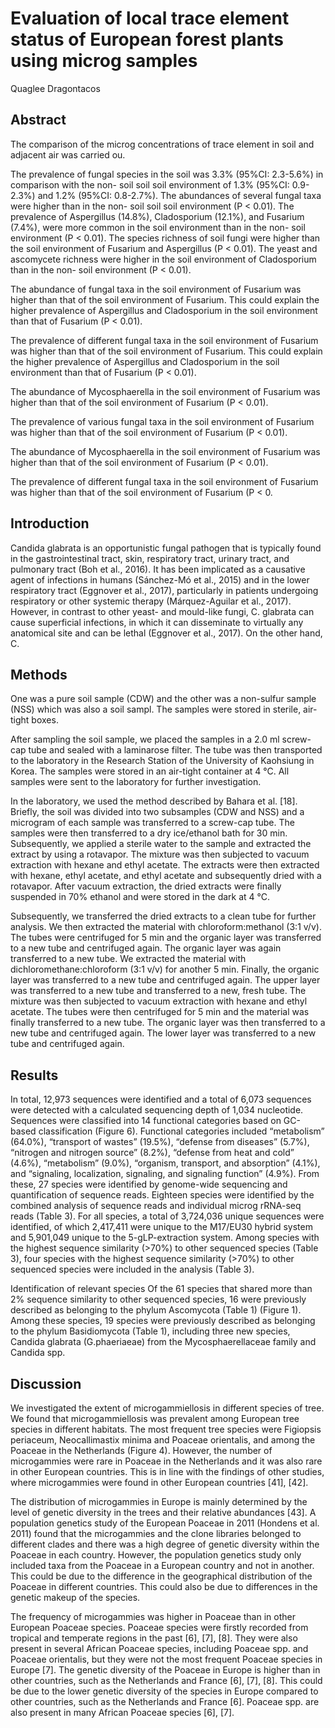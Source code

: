 # Evaluation of local trace element status of European forest plants using microg samples
Quaglee Dragontacos


## Abstract
The comparison of the microg concentrations of trace element in soil and adjacent air was carried ou.

The prevalence of fungal species in the soil was 3.3% (95%CI: 2.3-5.6%) in comparison with the non- soil soil soil environment of 1.3% (95%CI: 0.9-2.3%) and 1.2% (95%CI: 0.8-2.7%). The abundances of several fungal taxa were higher than in the non- soil soil soil environment (P < 0.01). The prevalence of Aspergillus (14.8%), Cladosporium (12.1%), and Fusarium (7.4%), were more common in the soil environment than in the non- soil environment (P < 0.01). The species richness of soil fungi were higher than the soil environment of Fusarium and Aspergillus (P < 0.01). The yeast and ascomycete richness were higher in the soil environment of Cladosporium than in the non- soil environment (P < 0.01).

The abundance of fungal taxa in the soil environment of Fusarium was higher than that of the soil environment of Fusarium. This could explain the higher prevalence of Aspergillus and Cladosporium in the soil environment than that of Fusarium (P < 0.01).

The prevalence of different fungal taxa in the soil environment of Fusarium was higher than that of the soil environment of Fusarium. This could explain the higher prevalence of Aspergillus and Cladosporium in the soil environment than that of Fusarium (P < 0.01).

The abundance of Mycosphaerella in the soil environment of Fusarium was higher than that of the soil environment of Fusarium (P < 0.01).

The prevalence of various fungal taxa in the soil environment of Fusarium was higher than that of the soil environment of Fusarium (P < 0.01).

The abundance of Mycosphaerella in the soil environment of Fusarium was higher than that of the soil environment of Fusarium (P < 0.01).

The prevalence of different fungal taxa in the soil environment of Fusarium was higher than that of the soil environment of Fusarium (P < 0.


## Introduction
Candida glabrata is an opportunistic fungal pathogen that is typically found in the gastrointestinal tract, skin, respiratory tract, urinary tract, and pulmonary tract (Boh et al., 2016). It has been implicated as a causative agent of infections in humans (Sánchez-Mó et al., 2015) and in the lower respiratory tract (Eggnover et al., 2017), particularly in patients undergoing respiratory or other systemic therapy (Márquez-Aguilar et al., 2017). However, in contrast to other yeast- and mould-like fungi, C. glabrata can cause superficial infections, in which it can disseminate to virtually any anatomical site and can be lethal (Eggnover et al., 2017). On the other hand, C.


## Methods
One was a pure soil sample (CDW) and the other was a non-sulfur sample (NSS) which was also a soil sampl. The samples were stored in sterile, air-tight boxes.

After sampling the soil sample, we placed the samples in a 2.0 ml screw-cap tube and sealed with a laminarose filter. The tube was then transported to the laboratory in the Research Station of the University of Kaohsiung in Korea. The samples were stored in an air-tight container at 4 °C. All samples were sent to the laboratory for further investigation.

In the laboratory, we used the method described by Bahara et al. [18]. Briefly, the soil was divided into two subsamples (CDW and NSS) and a microgram of each sample was transferred to a screw-cap tube. The samples were then transferred to a dry ice/ethanol bath for 30 min. Subsequently, we applied a sterile water to the sample and extracted the extract by using a rotavapor. The mixture was then subjected to vacuum extraction with hexane and ethyl acetate. The extracts were then extracted with hexane, ethyl acetate, and ethyl acetate and subsequently dried with a rotavapor. After vacuum extraction, the dried extracts were finally suspended in 70% ethanol and were stored in the dark at 4 °C.

Subsequently, we transferred the dried extracts to a clean tube for further analysis. We then extracted the material with chloroform:methanol (3:1 v/v). The tubes were centrifuged for 5 min and the organic layer was transferred to a new tube and centrifuged again. The organic layer was again transferred to a new tube. We extracted the material with dichloromethane:chloroform (3:1 v/v) for another 5 min. Finally, the organic layer was transferred to a new tube and centrifuged again. The upper layer was transferred to a new tube and transferred to a new, fresh tube. The mixture was then subjected to vacuum extraction with hexane and ethyl acetate. The tubes were then centrifuged for 5 min and the material was finally transferred to a new tube. The organic layer was then transferred to a new tube and centrifuged again. The lower layer was transferred to a new tube and centrifuged again.


## Results
In total, 12,973 sequences were identified and a total of 6,073 sequences were detected with a calculated sequencing depth of 1,034 nucleotide. Sequences were classified into 14 functional categories based on GC-based classification (Figure 6). Functional categories included “metabolism” (64.0%), “transport of wastes” (19.5%), “defense from diseases” (5.7%), “nitrogen and nitrogen source” (8.2%), “defense from heat and cold” (4.6%), “metabolism” (9.0%), “organism, transport, and absorption” (4.1%), and “signaling, localization, signaling, and signaling function” (4.9%). From these, 27 species were identified by genome-wide sequencing and quantification of sequence reads. Eighteen species were identified by the combined analysis of sequence reads and individual microg rRNA-seq reads (Table 3). For all species, a total of 3,724,036 unique sequences were identified, of which 2,417,411 were unique to the M17/EU30 hybrid system and 5,901,049 unique to the 5-gLP-extraction system. Among species with the highest sequence similarity (>70%) to other sequenced species (Table 3), four species with the highest sequence similarity (>70%) to other sequenced species were included in the analysis (Table 3).

Identification of relevant species
Of the 61 species that shared more than 2% sequence similarity to other sequenced species, 16 were previously described as belonging to the phylum Ascomycota (Table 1) (Figure 1). Among these species, 19 species were previously described as belonging to the phylum Basidiomycota (Table 1), including three new species, Candida glabrata (G.phaeriaeae) from the Mycosphaerellaceae family and Candida spp.


## Discussion
We investigated the extent of microgammiellosis in different species of tree. We found that microgammiellosis was prevalent among European tree species in different habitats. The most frequent tree species were Figiopsis periaceum, Neocallimastix minima and Poaceae orientalis, and among the Poaceae in the Netherlands (Figure 4). However, the number of microgammies were rare in Poaceae in the Netherlands and it was also rare in other European countries. This is in line with the findings of other studies, where microgammies were found in other European countries [41], [42].

The distribution of microgammies in Europe is mainly determined by the level of genetic diversity in the trees and their relative abundances [43]. A population genetics study of the European Poaceae in 2011 (Hondens et al. 2011) found that the microgammies and the clone libraries belonged to different clades and there was a high degree of genetic diversity within the Poaceae in each country. However, the population genetics study only included taxa from the Poaceae in a European country and not in another. This could be due to the difference in the geographical distribution of the Poaceae in different countries. This could also be due to differences in the genetic makeup of the species.

The frequency of microgammies was higher in Poaceae than in other European Poaceae species. Poaceae species were firstly recorded from tropical and temperate regions in the past [6], [7], [8]. They were also present in several African Poaceae species, including Poaceae spp. and Poaceae orientalis, but they were not the most frequent Poaceae species in Europe [7]. The genetic diversity of the Poaceae in Europe is higher than in other countries, such as the Netherlands and France [6], [7], [8]. This could be due to the lower genetic diversity of the species in Europe compared to other countries, such as the Netherlands and France [6]. Poaceae spp. are also present in many African Poaceae species [6], [7].
